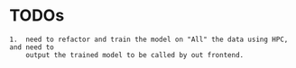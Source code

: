 # TODOs

    1.  need to refactor and train the model on "All" the data using HPC, and need to
        output the trained model to be called by out frontend.
